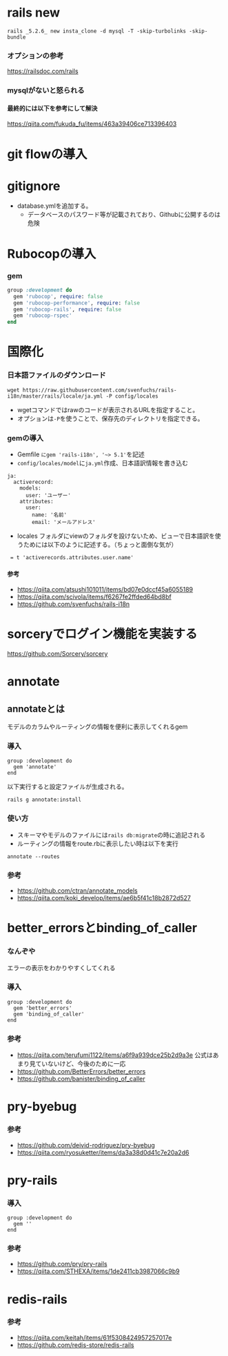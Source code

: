 # rails new
```
rails _5.2.6_ new insta_clone -d mysql -T -skip-turbolinks -skip-bundle
```
### オプションの参考
https://railsdoc.com/rails

### mysqlがないと怒られる
#### 最終的には以下を参考にして解決
https://qiita.com/fukuda_fu/items/463a39406ce713396403

# git flowの導入

# gitignore
- database.ymlを追加する。
  - データベースのパスワード等が記載されており、Githubに公開するのは危険

# Rubocopの導入
### gem
```ruby
group :development do
  gem 'rubocop', require: false
  gem 'rubocop-performance', require: false
  gem 'rubocop-rails', require: false
  gem 'rubocop-rspec'
end
```
# 国際化
### 日本語ファイルのダウンロード
```
wget https://raw.githubusercontent.com/svenfuchs/rails-i18n/master/rails/locale/ja.yml -P config/locales
```
- wgetコマンドではrawのコードが表示されるURLを指定すること。
- オプションは`-P`を使うことで、保存先のディレクトリを指定できる。

### gemの導入
- Gemfile `にgem 'rails-i18n', '~> 5.1'`を記述
- `config/locales/model`に`ja.yml`作成、日本語訳情報を書き込む
```
ja:
  activerecord:
    models:
      user: 'ユーザー'
    attributes:
      user:
        name: '名前'
        email: 'メールアドレス'
```
- locales フォルダにviewのフォルダを設けないため、ビューで日本語訳を使うためには以下のように記述する。（ちょっと面倒な気が）
```
 = t 'activerecords.attributes.user.name'
```

#### 参考
- https://qiita.com/atsushi101011/items/bd07e0dccf45a6055189
- https://qiita.com/scivola/items/f6267fe2ffded64bd8bf
- https://github.com/svenfuchs/rails-i18n

# sorceryでログイン機能を実装する

https://github.com/Sorcery/sorcery

# annotate
## annotateとは
モデルのカラムやルーティングの情報を便利に表示してくれるgem
### 導入
```
group :development do
  gem 'annotate'
end
```
以下実行すると設定ファイルが生成される。
```
rails g annotate:install
```
### 使い方
- スキーマやモデルのファイルには`rails db:migrate`の時に追記される
- ルーティングの情報をroute.rbに表示したい時は以下を実行
```
annotate --routes
```
### 参考
- https://github.com/ctran/annotate_models
- https://qiita.com/koki_develop/items/ae6b5f41c18b2872d527

# better_errorsとbinding_of_caller
### なんぞや
エラーの表示をわかりやすくしてくれる
### 導入
```
group :development do
  gem 'better_errors'
  gem 'binding_of_caller'
end
```
### 参考
- https://qiita.com/terufumi1122/items/a6f9a939dce25b2d9a3e
公式はあまり見ていないけど、今後のために一応
- https://github.com/BetterErrors/better_errors
- https://github.com/banister/binding_of_caller

# pry-byebug
### 参考
- https://github.com/deivid-rodriguez/pry-byebug
- https://qiita.com/ryosuketter/items/da3a38d0d41c7e20a2d6


# pry-rails
### 導入
```
group :development do
  gem ''
end
```
### 参考
- https://github.com/pry/pry-rails
- https://qiita.com/STHEXA/items/1de2411cb3987066c9b9

# redis-rails
### 参考
- https://qiita.com/keitah/items/61f5308424957257017e
- https://github.com/redis-store/redis-rails
